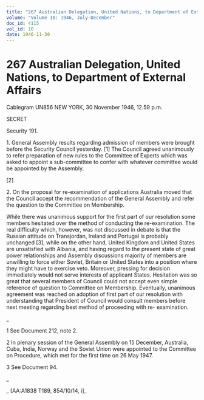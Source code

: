 ```yaml
---
title: "267 Australian Delegation, United Nations, to Department of External Affairs"
volume: "Volume 10: 1946, July-December"
doc_id: 4115
vol_id: 10
date: 1946-11-30
---
```


# 267 Australian Delegation, United Nations, to Department of External Affairs

Cablegram UN856 NEW YORK, 30 November 1946, 12.59 p.m.

SECRET

Security 191.

1\. General Assembly results regarding admission of members were brought before the Security Council yesterday. [1] The Council agreed unanimously to refer preparation of new rules to the Committee of Experts which was asked to appoint a sub-committee to confer with whatever committee would be appointed by the Assembly.

[2]

2\. On the proposal for re-examination of applications Australia moved that the Council accept the recommendation of the General Assembly and refer the question to the Committee on Membership.

While there was unanimous support for the first part of our resolution some members hesitated over the method of conducting the re-examination. The real difficulty which, however, was not discussed in debate is that the Russian attitude on Transjordan, Ireland and Portugal is probably unchanged [3], while on the other hand, United Kingdom and United States are unsatisfied with Albania, and having regard to the present state of great power relationships and Assembly discussions majority of members are unwilling to force either Soviet, Britain or United States into a position where they might have to exercise veto. Moreover, pressing for decision immediately would not serve interests of applicant States. Hesitation was so great that several members of Council could not accept even simple reference of question to Committee on Membership. Eventually, unanimous agreement was reached on adoption of first part of our resolution with understanding that President of Council would consult members before next meeting regarding best method of proceeding with re- examination.

_

1 See Document 212, note 2.

2 In plenary session of the General Assembly on 15 December, Australia, Cuba, India, Norway and the Soviet Union were appointed to the Committee on Procedure, which met for the first time on 26 May 1947.

3 See Document 94.

_

_ [AA:A1838 T189, 854/10/14, i]_
